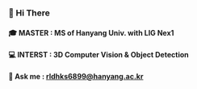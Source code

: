 ### 👋 Hi There 

#### 🎓 MASTER : MS of Hanyang Univ. with LIG Nex1
#### 💻 INTERST : 3D Computer Vision & Object Detection

#### 💬 Ask me : rldhks6899@hanyang.ac.kr


